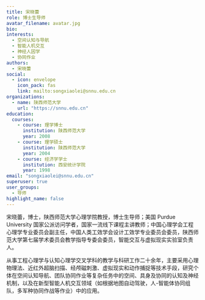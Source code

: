 ```yaml
---
title: 宋晓蕾
role: 博士生导师
avatar_filename: avatar.jpg
bio: 
interests:
  - 空间认知与导航
  - 智能人机交互
  - 神经人因学
  - 协同作业
authors:
  - 宋晓蕾
social:
  - icon: envelope
    icon_pack: fas
    link: mailto:songxiaolei@snnu.edu.cn
organizations:
  - name: 陕西师范大学
    url: "https://snnu.edu.cn"
education:
  courses:
    - course: 理学博士
      institution: 陕西师范大学
      year: 2008
    - course: 理学硕士
      institution: 陕西师范大学
      year: 2004
    - course: 经济学学士
      institution: 西安统计学院
      year: 1998
email: "songxiaolei@snnu.edu.cn"
superuser: true
user_groups:
  - 导师
highlight_name: false
---
```


宋晓蕾，博士，陕西师范大学心理学院教授，博士生导师；美国 Purdue University 国家公派访问学者，国家一流线下课程主讲教师；中国心理学会工程心理学专业委员会副主任，中国人类工效学会设计工效学专业委员会委员，陕西师范大学第七届学术委员会教学指导专委会委员，智能交互与虚拟现实实验室负责人。

从事工程心理学与认知心理学交叉学科的教学与科研工作二十余年，主要采用心理物理法、近红外超脑扫描、经颅磁刺激、虚拟现实和动作捕捉等技术手段，研究个体在空间认知导航、团队协同作业等复杂任务中的空间、具身及协同的认知及神经机制，以及在新型智能人机交互领域（如根据地图自动驾驶，人-智能体协同组队，多军种协同作战等作业）中的应用。
